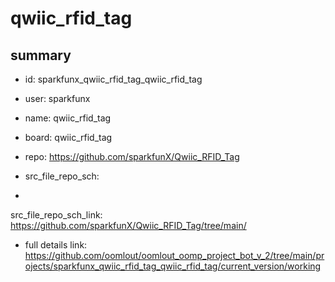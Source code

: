 # qwiic_rfid_tag
 
## summary 
* id: sparkfunx_qwiic_rfid_tag_qwiic_rfid_tag
* user: sparkfunx
* name: qwiic_rfid_tag
* board: qwiic_rfid_tag
* repo: https://github.com/sparkfunX/Qwiic_RFID_Tag



* src_file_repo_sch: 
*
 src_file_repo_sch_link: https://github.com/sparkfunX/Qwiic_RFID_Tag/tree/main/
* full details link: https://github.com/oomlout/oomlout_oomp_project_bot_v_2/tree/main/projects/sparkfunx_qwiic_rfid_tag_qwiic_rfid_tag/current_version/working  






